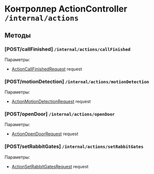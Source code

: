# Контроллер ActionController `/internal/actions`

## Методы

### [POST/callFinished]  `/internal/actions/callFinished`

Параметры: 

- [ActionCallFinishedRequest](../OBJECT.md#ActionCallFinishedRequest) request

### [POST/motionDetection]  `/internal/actions/motionDetection`

Параметры: 

- [ActionMotionDetectionRequest](../OBJECT.md#ActionMotionDetectionRequest) request

### [POST/openDoor]  `/internal/actions/openDoor`

Параметры: 

- [ActionOpenDoorRequest](../OBJECT.md#ActionOpenDoorRequest) request

### [POST/setRabbitGates]  `/internal/actions/setRabbitGates`

Параметры: 

- [ActionSetRabbitGatesRequest](../OBJECT.md#ActionSetRabbitGatesRequest) request
